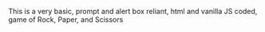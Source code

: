 This is a very basic, prompt and alert box reliant, html and vanilla JS coded, game of Rock, Paper, and Scissors